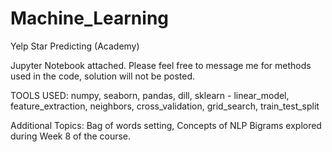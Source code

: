 # Machine_Learning
Yelp Star Predicting (Academy)

Jupyter Notebook attached.
Please feel free to message me for methods used in the code, solution will not be posted.

TOOLS USED: numpy, seaborn, pandas, dill, sklearn - linear_model, feature_extraction, neighbors, cross_validation, grid_search, train_test_split

Additional Topics: Bag of words setting, Concepts of NLP Bigrams explored during Week 8 of the course.

